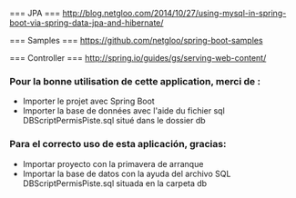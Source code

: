 === JPA ===
http://blog.netgloo.com/2014/10/27/using-mysql-in-spring-boot-via-spring-data-jpa-and-hibernate/

=== Samples ===
https://github.com/netgloo/spring-boot-samples

=== Controller ===
http://spring.io/guides/gs/serving-web-content/

### Pour la bonne utilisation de cette application, merci de :
- Importer le projet avec Spring Boot
- Importer la base de données avec l'aide du fichier sql DBScriptPermisPiste.sql situé dans le dossier db


### Para el correcto uso de esta aplicación, gracias:
- Importar proyecto con la primavera de arranque
- Importar la base de datos con la ayuda del archivo SQL DBScriptPermisPiste.sql situada en la carpeta db
